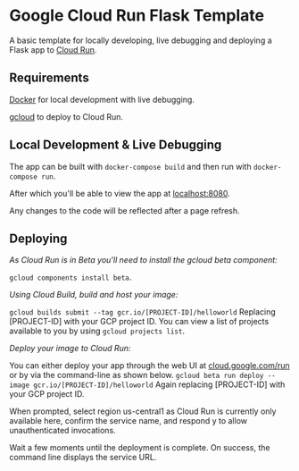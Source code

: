 # Google Cloud Run Flask Template

A basic template for locally developing, live debugging and deploying a Flask app to [Cloud Run](https://cloud.google.com/run/).

## Requirements

[Docker](https://docs.docker.com/install/) for local development with live debugging.

[gcloud](https://cloud.google.com/sdk/install) to deploy to Cloud Run.

## Local Development & Live Debugging

The app can be built with `docker-compose build` and then run with `docker-compose run`.

After which you'll be able to view the app at [localhost:8080](http://localhost:8080/).

Any changes to the code will be reflected after a page refresh.

## Deploying

*As Cloud Run is in Beta you'll need to install the gcloud beta component:*

`gcloud components install beta`.

*Using Cloud Build, build and host your image:*

`gcloud builds submit --tag gcr.io/[PROJECT-ID]/helloworld`
Replacing [PROJECT-ID] with your GCP project ID. You can view a list of projects available to you by using `gcloud projects list`.

*Deploy your image to Cloud Run:*

You can either deploy your app through the web UI at [cloud.google.com/run](https://cloud.google.com/run) or by via the command-line as shown below.
`gcloud beta run deploy --image gcr.io/[PROJECT-ID]/helloworld`
Again replacing [PROJECT-ID] with your GCP project ID.

When prompted, select region us-central1 as Cloud Run is currently only available here, confirm the service name, and respond y to allow unauthenticated invocations.

Wait a few moments until the deployment is complete. On success, the command line displays the service URL.
